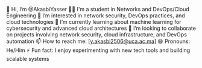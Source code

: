 👋 Hi, I’m @AkasbiYasser
👨‍🎓 I'm a student in Networks and DevOps/Cloud Engineering
👀 I’m interested in network security, DevOps practices, and cloud technologies
🌱 I’m currently learning about machine learning for cybersecurity and advanced cloud architectures
💞️ I’m looking to collaborate on projects involving network security, cloud infrastructure, and DevOps automation
📫 How to reach me: [y.akasbi2506@uca.ac.ma]
😄 Pronouns: He/Him
⚡ Fun fact: I enjoy experimenting with new tech tools and building scalable systems

